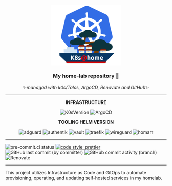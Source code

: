 <div align="center">
<p align="center"><img style="display: block; margin: auto; width: 220px;"  src="docs/assets/k8s-home2.png"></p>

<!-- markdownlint-disable no-trailing-punctuation -->

### My home-lab repository :rocket:

✨*managed with k0s/Talos, ArgoCD, Renovate and GitHub*✨

</div>

<div align="center">

---

**INFRASTRUCTURE**

![K0sVersion](https://img.shields.io/badge/dynamic/yaml?url=https%3A%2F%2Fraw.githubusercontent.com%2FixxeL-DevOps%2Ffullstack%2Frefs%2Fheads%2Fmain%2Finfra%2Fk0s%2Ffullstack.yaml&query=%24.spec.k0s.version&style=for-the-badge&logo=kubernetes&logoColor=%23326CE5&label=k0s&color=%23326CE5)
![ArgoCD](https://img.shields.io/badge/argocd-v2.14.2-version?style=for-the-badge&logo=argo&logoColor=%23F76B39&color=%23F76B39)

</div>

<div align="center">

**TOOLING HELM VERSION**

![adguard](https://img.shields.io/badge/dynamic/yaml?url=https%3A%2F%2Fraw.githubusercontent.com%2FixxeL-DevOps%2Ffullstack%2Frefs%2Fheads%2Fmain%2Fgitops%2Fmanifests%2Fadguard%2FChart.yaml&query=%24.dependencies%5B0%5D.version&style=for-the-badge&logo=adguard&label=AdGuard&color=%2366B574)
![authentik](https://img.shields.io/badge/dynamic/yaml?url=https%3A%2F%2Fraw.githubusercontent.com%2FixxeL-DevOps%2Ffullstack%2Frefs%2Fheads%2Fmain%2Fgitops%2Fmanifests%2Fauthentik%2Fapp%2FChart.yaml&query=%24.dependencies%5B0%5D.version&style=for-the-badge&logo=authentik&label=Authentik&color=%23FD4B2D)
![vault](https://img.shields.io/badge/dynamic/yaml?url=https%3A%2F%2Fraw.githubusercontent.com%2FixxeL-DevOps%2Ffullstack%2Frefs%2Fheads%2Fmain%2Fgitops%2Fmanifests%2Fvault%2FChart.yaml&query=%24.dependencies%5B0%5D.version&style=for-the-badge&logo=vault&label=Vault&color=%23FFB81C)
![traefik](https://img.shields.io/badge/dynamic/yaml?url=https%3A%2F%2Fraw.githubusercontent.com%2FixxeL-DevOps%2Ffullstack%2Frefs%2Fheads%2Fmain%2Fgitops%2Fmanifests%2Ftraefik%2FChart.yaml&query=%24.dependencies%5B0%5D.version&style=for-the-badge&logo=traefikproxy&logoColor=%239D0FB0&label=traefik&color=%239D0FB0)
![wireguard](https://img.shields.io/badge/dynamic/yaml?url=https%3A%2F%2Fraw.githubusercontent.com%2FixxeL-DevOps%2Ffullstack%2Frefs%2Fheads%2Fmain%2Fgitops%2Fmanifests%2Fwireguard%2FChart.yaml&query=%24.dependencies%5B0%5D.version&style=for-the-badge&logo=wireguard&logoColor=%23841618&label=wireguard&color=%23841618)
![homarr](https://img.shields.io/badge/dynamic/yaml?url=https%3A%2F%2Fraw.githubusercontent.com%2FixxeL-DevOps%2Ffullstack%2Frefs%2Fheads%2Fmain%2Fgitops%2Fmanifests%2Fhomarr%2FChart.yaml&query=%24.dependencies%5B0%5D.version&style=for-the-badge&logo=homarr&label=homarr&color=%23F44336)

</div>

---

![pre-commit.ci status](https://github.com/ixxeL-DevOps/fullstack/actions/workflows/pre-commit.yaml/badge.svg)
[![code style: prettier](https://img.shields.io/badge/code_style-prettier-ff69b4.svg?style=flat-square)](https://github.com/prettier/prettier)
![GitHub last commit (by committer)](https://img.shields.io/github/last-commit/ixxeL-DevOps/fullstack?style=flat-square)
![GitHub commit activity (branch)](https://img.shields.io/github/commit-activity/m/ixxeL-DevOps/fullstack?style=flat-square)
![Renovate](https://img.shields.io/badge/deps-renovate-ok?style=flat-square&logo=renovate&logoColor=%230099FF&logoSize=auto&color=%230099FF)

---

This project utilizes Infrastructure as Code and GitOps to automate provisioning, operating, and updating self-hosted services in my homelab.
